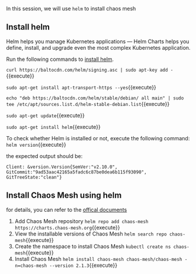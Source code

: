 In this session, we will use `helm` to install chaos mesh

## Install helm

Helm helps you manage Kubernetes applications — Helm Charts helps you define, install, and upgrade even the most complex Kubernetes application.

Run the following commands to [install helm](https://helm.sh/docs/intro/install/).

`curl https://baltocdn.com/helm/signing.asc | sudo apt-key add -`{{execute}}

`sudo apt-get install apt-transport-https --yes`{{execute}}

`echo "deb https://baltocdn.com/helm/stable/debian/ all main" | sudo tee /etc/apt/sources.list.d/helm-stable-debian.list`{{execute}}

`sudo apt-get update`{{execute}}

`sudo apt-get install helm`{{execute}}

To check whether Helm is installed or not, execute the following command:
`helm version`{{execute}}

the expected output should be:
```
Client: &version.Version{SemVer:"v2.10.0", GitCommit:"9ad53aac42165a5fadc6c87be0dea6b115f93090", GitTreeState:"clean"}
```

## Install Chaos Mesh using helm

for details, you can refer to the [offical documents](https://chaos-mesh.org/docs/production-installation-using-helm/)

1. Add Chaos Mesh repository
   `helm repo add chaos-mesh https://charts.chaos-mesh.org`{{execute}}
2. View the installable versions of Chaos Mesh
   `helm search repo chaos-mesh`{{execute}}
3. Create the namespace to install Chaos Mesh
   `kubectl create ns chaos-mesh`{{execute}}
4. Install Chaos Mesh
   `helm install chaos-mesh chaos-mesh/chaos-mesh -n=chaos-mesh --version 2.1.3`{{execute}}
